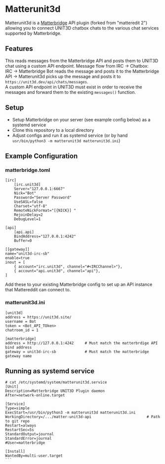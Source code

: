 # Matterunit3d

Matterunit3d is a [Matterbridge](https://github.com/42wim/matterbridge)
API plugin (forked from "matteredit 2") allowing you to connect UNIT3D chatbox chats to the various
chat services supported by Matterbridge.

## Features
This reads messages from the Matterbridge API and posts them to UNIT3D chat using a custom API endpoint.
Message flow from IRC -> Chatbox: <br>
IRC -> Matterbridge Bot reads the message and posts it to the Matterbridge API -> Matterunit3d picks up the message and posts it to `https://unit3d.dev/api/chats/messages`.
<br>
A custom API endpoint in UNIT3D must exist in order to receive the messages and forward them to the existing `messages()` function.

## Setup
- Setup Matterbridge on your server (see example config below) as a systemd service
- Clone this repository to a local directory
- Adjust configs and run it as systemd service (or by hand `usr/bin/python3 -m matterunit3d matterunit3d.ini`)

## Example Configuration
### matterbridge.toml

```
[irc]
    [irc.unit3d]
    Server="127.0.0.1:6667"
    Nick="Bot"
    Password="Server Password"
    UseSASL=false
    Charset="utf-8"
    RemoteNickFormat="[{NICK}] "
    RejoinDelay=2
    DebugLevel=1

[api]
    [api.api]
    BindAddress="127.0.0.1:4242"
    Buffer=0
    
[[gateway]]
name="unit3d-irc-sb"
enable=true
inout = [
    { account="irc.unit3d", channel="#<IRCChannel>"},
    { account="api.unit3d", channel="api"},
]

```

Add these to your existing Matterbridge config to set up an API instance
that Mattereddit can connect to.

### matterunit3d.ini

```
[unit3d]
address = https://unit3d.site/
username = Bot
token = <Bot_API_TOken>
chatroom_id = 1

[matterbridge]
address = http://127.0.0.1:4242     # Must match the matterbrdige API bind address
gateway = unit3d-irc-sb             # Must match the matterbridge gateway name
```

## Running as systemd service
````
# cat /etc/systemd/system/matterunit3d.service
[Unit]
Description=Matterbridge UNIT3D Plugin daemon
After=network-online.target

[Service]
Type=simple
ExecStart=/usr/bin/python3 -m matterunit3d matterunit3d.ini
WorkingDirectory=/.../matter-unit3d-api                         # Path to git repo
Restart=always
RestartSec=5s
StandardOutput=journal
StandardError=journal
#User=matterbridge

[Install]
WantedBy=multi-user.target
```
